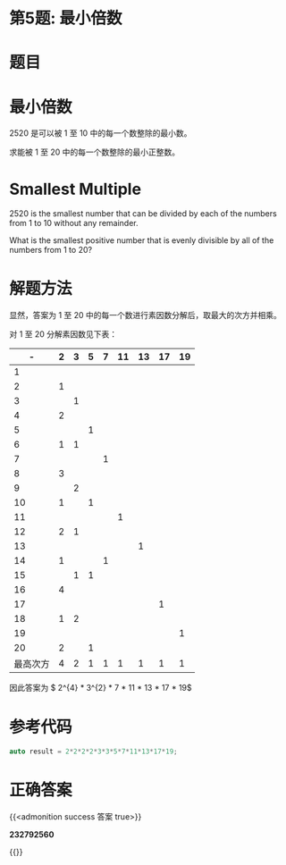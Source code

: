 # 第5题: 最小倍数


# 题目

# 最小倍数

$2520$ 是可以被 $1$ 至 $10$ 中的每一个数整除的最小数。

求能被 $1$ 至 $20$ 中的每一个数整除的最小正整数。

# Smallest Multiple

$2520$ is the smallest number that can be divided by each of the numbers from $1$ to $10$ without any remainder.

What is the smallest positive number that is evenly divisible by all of the numbers from $1$ to $20$?

# 解题方法

显然，答案为 $1$ 至 $20$ 中的每一个数进行素因数分解后，取最大的次方并相乘。

对 $1$ 至 $20$ 分解素因数见下表：

|-|2|3|5|7|11|13|17|19|
|-|-|-|-|-|--|--|--|--|
|1|||||||||
|2|1||||||||
|3||1|||||||
|4|2||||||||
|5|||1||||||
|6|1|1|||||||
|7||||1|||||
|8|3||||||||
|9||2|||||||
|10|1||1||||||
|11|||||1||||
|12|2|1|||||||
|13||||||1|||
|14|1|||1|||||
|15||1|1||||||
|16|4||||||||
|17|||||||1||
|18|1|2|||||||
|19||||||||1|
|20|2||1||||||
|最高次方|4|2|1|1|1|1|1|1|

因此答案为 $ 2^{4} * 3^{2} * 7 * 11 * 13 * 17 * 19$

# 参考代码

```c++
auto result = 2*2*2*2*3*3*5*7*11*13*17*19;
```

<div class="hide">

# 正确答案

{{<admonition success 答案 true>}}

**232792560**

{{</admonition >}}

</div>
